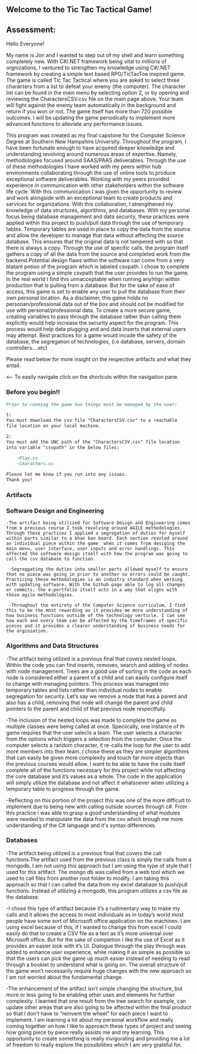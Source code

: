## Welcome to the Tic Tac Tactical Game!

## Assessment:
Hello Everyone!

My name is Jon and I wanted to step out of my shell and learn something completely new. With C#/.NET framework being vital to millions of orgnizations, I ventured to strengthen my knowledge using C#/.NET framework by creating a simple text based RPG/TicTacToe inspired game. 
The game is called Tic Tac Tactical where you are asked to select three characters from a list to defeat your enemy (the computer). 
The character list can be found in the main menu by selecting option 2, or by opening and reviewing the CharactersCSV.csv file on the main page above. 
Your team will fight against the enemy team automatically in the background and return if you won or not. The game itself has more than 720 possible outcomes. I will be updating the game periodically to implement more advanced functions to alleviate any performance issues.

This program was created as my final capstone for the Computer Science Degree at Southern New Hampshire University. Throughout the program, I have been fortunate enough to have acquired deeper knowledge and understanding revolving around numerous areas of expertise. Namely, methodologies focused around SAAS/PAAS deliverables. Through the use of these methodologies I have worked with my peers within hub environments collaborating through the use of online tools to produce exceptional software deliverables. Working with my peers provided experience in communication with other stakeholders within the software life cycle. With this communication I was given the opportunity to review and work alongside with an exceptional team to create products and services for organizations. With this collaboration, I strengthened my knowledge of data structures, algorithms, and databases. With my personal focus being database management and data security, these practices were applied within this project to push/pull data through the use of temporary tables. Temporary tables are used in place to copy the data from the source and allow the developer to manage that data without affecting the source database. This ensures that the original data is not tampered with so that there is always a copy. Through the use of specific calls, the program itself gathers a copy of all the data from the source and completed work from the backend.Potential design flaws within the software can come from a very blatant potion of the program which is labeled csvpath. I chose to complete the program using a simple csvpath that the user provides to run the game. In the real world I find this unnacceptable when running anyhtign within production that is pulling from a database. But for the sake of ease of access, this game is set to enable any user to pull the database from their own personal location. As a disclaimer, this game holds no personan/professional data out of the box and should not be modified for use with personal/professional data. To create a more secure game, creating variables to pass through the database rather than calling them explicitly would help increase the security aspect for the program. This process would help data plugging and and data inserts that external users may attempt. Best practices for a game would incude the safety of the database, the segregation of technologies, (i.e database, servers, domain controllers....etc)

Please read below for more insight on the respective artifacts and what they entail.



<-- To easily navigate click on the shortcuts within the navigation pane.

### Before you begin!!
```markdown
Prior to running the game two things must be managed by the user:

1: 
You must download the csv file "CharactersCSV.csv" to a reachable 
file location on your local machine.

2: 
You must add the UNC path of the "CharactersCSV.csv" file location 
into variable "csvpath" in the below files:

    -Play.cs
    -Characters.cs
    
Please let me know if you run into any issues. 
Thank you!

```

### Artifacts

### Software Design and Engineering
    -The artifact being utilized for Software Design and Engineering comes from a previous course I took revolving around AGILE methodologies. Through these practices I applied a segregation of duties for myself within parts similar to a khan ban board. Each section revoled around an individual piece within the game  when it comes from desiging the main menu, user interface, user inputs and error handlings. This affected the software design itself with how the program was going to call the csv database to function. 
    
     -Segreggating the duties into smaller parts allowed myself to ensure that no piece was going in prior to another so errors could be caught. Practicing these methodologies is an industry standard when working with updating software. With the Github page able to log all changes or commits, the e-portfolio itself acts in a way that aligns with those agile methodologies.
     
     -Throughout the entirety of the Computer Science curriculum, I find this to be the most rewarding as it provides me more understanding of how business functions outside of the technology verticle. I can see how each and every team can be affected by the timeframes of specific pieces and it provides a clearer understanding of business needs for the orginzation. 
### Algorithms and Data Structures
   -The artifact being utilized is a previous final that covers nested loops. Within the code you can find inserts, removes, search and adding of nodes with node management. Trees are a good use of sorting in the code as each node is considered either a parent of a child and can easily configure itself to change with managing pointers. This process was managed into temporary tables and lists rather than individual nodes to enable segregation for security. Let’s say we remove a node that has a parent and also has a child, removing that node will change the parent and child pointers to the parent and child of that previous node respectfully. 
   
   -The inclusion of the nested loops was made to complete the game as multiple classes were being called at once. Speciically, one instance of th game requires that the user selects a team. The user selects a character from the options which triggers a selection from the computer. Once the computer selects a random character, it re-calls the loop for the user to add more members into their team. I chose these as they are simpler algorithms that can easily be given more complexity and touch far more objects than the previous courses would allow. I want to be able to have the code itself complete all of the functions necessary for this project while not affecting the core database and it’s values as a whole. The code in the application will simply utilize the database and not affect it whatsoever when utilizing a temporary table to progress through the game. 
   
   -Reflecting on this portion of the project this was one of the more difficult to implement due to being new with calling outside sources through c#. From this practice i was able to grasp a good understanding of what modules were needed to manipulate the data from the csv which brough me more understanding of the C# language and it's syntax differences. 

### Databases
   -The artifact being utilized is a previous final that covers the call functions.The artifact used from the previous class is simply the calls from a mongodb. I am not using this approach but I am using the type of style that I used for this artifact. The mongo db was called from a web tool which we used to call files from another root folder to modify. I am taking this approach so that I can called the data from my excel database to push/pull functions. Instead of utilizing a mongodb, this program utilizes a csv file as the database.
   
   -I chose this type of artifact because it’s a rudimentary way to make my calls and it allows the access to most individuals as in today’s world most people have some sort of Microsoft office application on the machines. I am using excel because of this, if I wanted to change this from excel I could easily do that to create a CSV file as a text as it’s more universal over Microsoft office. But for the sake of completion I like the use of Excel as it provides an easier look with it’s UI. Dialogue through the play through was added to enhance user experience, while making it as simple as possible so that the users can pick the game up much easier instead of needing to read through a booklet to understand what is going on. The overall structure of the game won’t necessarily require huge changes with the new approach so I am not worried about the fundamental change. 
    
   -The enhancement of the artifact isn’t simple changing the structure, but more or less going to be enabling other uses and elements for further complexity. I learned that one result from the tree search for example, can update other areas that are also going to be affected within the final product so that I don’t have to “reinvent the wheel” for each piece I want to implement. I am learning a lot about my personal workflow and really coming together on how I like to approach these types of project and seeing how going piece by piece really assists me and my learning. This opportunity to create something is really invigorating and providing me a lot of freedom to really explore the possibilities which I am very grateful for. 




